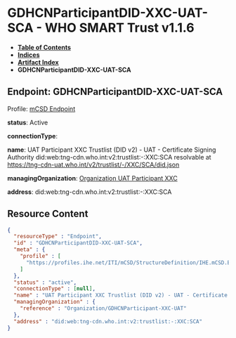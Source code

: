 # GDHCNParticipantDID-XXC-UAT-SCA - WHO SMART Trust v1.1.6

* [**Table of Contents**](toc.md)
* [**Indices**](indices.md)
* [**Artifact Index**](artifacts.md)
* **GDHCNParticipantDID-XXC-UAT-SCA**

## Endpoint: GDHCNParticipantDID-XXC-UAT-SCA

Profile: [mCSD Endpoint](https://profiles.ihe.net/ITI/mCSD/4.0.0/StructureDefinition-IHE.mCSD.Endpoint.html)

**status**: Active

**connectionType**: 

**name**: UAT Participant XXC Trustlist (DID v2) - UAT - Certificate Signing Authority did:web:tng-cdn.who.int:v2:trustlist:-:XXC:SCA resolvable at https://tng-cdn-uat.who.int/v2/trustlist/-/XXC/SCA/did.json

**managingOrganization**: [Organization UAT Participant XXC](Organization-GDHCNParticipant-XXC-UAT.md)

**address**: did:web:tng-cdn.who.int:v2:trustlist:-:XXC:SCA



## Resource Content

```json
{
  "resourceType" : "Endpoint",
  "id" : "GDHCNParticipantDID-XXC-UAT-SCA",
  "meta" : {
    "profile" : [
      "https://profiles.ihe.net/ITI/mCSD/StructureDefinition/IHE.mCSD.Endpoint"
    ]
  },
  "status" : "active",
  "connectionType" : [null],
  "name" : "UAT Participant XXC Trustlist (DID v2) - UAT - Certificate Signing Authority\ndid:web:tng-cdn.who.int:v2:trustlist:-:XXC:SCA\nresolvable at https://tng-cdn-uat.who.int/v2/trustlist/-/XXC/SCA/did.json",
  "managingOrganization" : {
    "reference" : "Organization/GDHCNParticipant-XXC-UAT"
  },
  "address" : "did:web:tng-cdn.who.int:v2:trustlist:-:XXC:SCA"
}

```
